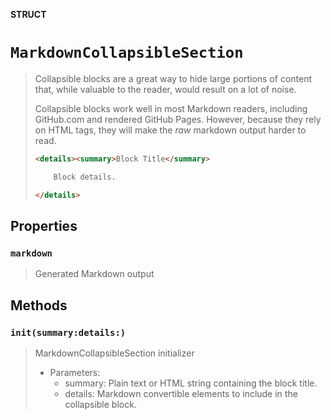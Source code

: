 **STRUCT**

# `MarkdownCollapsibleSection`

> Collapsible blocks are a great way to hide large portions of content
> that, while valuable to the reader, would result on a lot of noise.
>
> Collapsible blocks work well in most Markdown readers, including
> GitHub.com and rendered GitHub Pages. However, because they rely on
> HTML tags, they will make the _raw_ markdown output harder to read.
>
> ```html
> <details><summary>Block Title</summary>
>
>     Block details.
>
> </details>
> ```

## Properties
### `markdown`

> Generated Markdown output

## Methods
### `init(summary:details:)`

> MarkdownCollapsibleSection initializer
>
> - Parameters:
>   - summary: Plain text or HTML string containing the block title.
>   - details: Markdown convertible elements to include in the collapsible block.

